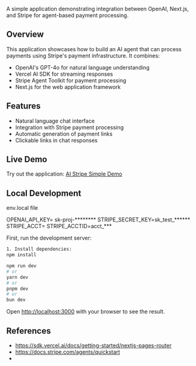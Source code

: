 
A simple application demonstrating integration between OpenAI, Next.js, and Stripe for agent-based payment processing.

## Overview

This application showcases how to build an AI agent that can process payments using Stripe's payment infrastructure. It combines:

- OpenAI's GPT-4o for natural language understanding
- Vercel AI SDK for streaming responses
- Stripe Agent Toolkit for payment processing
- Next.js for the web application framework

## Features

- Natural language chat interface
- Integration with Stripe payment processing
- Automatic generation of payment links
- Clickable links in chat responses

## Live Demo

Try out the application: [AI Stripe Simple Demo]([ai-stripe-sample-demo.mp4](https://drive.google.com/file/d/1eb4LzbPwwx9mi20Trnsz6dksEEkrrfgI/view?usp=sharing))

## Local Development

env.local file

OPENAI_API_KEY= sk-proj-********
STRIPE_SECRET_KEY=sk_test_******
STRIPE_ACCT=<ACCTNAME>
STRIPE_ACCTID=acct_***

First, run the development server:

```bash
1. Install dependencies:
npm install

npm run dev
# or
yarn dev
# or
pnpm dev
# or
bun dev
```

Open [http://localhost:3000](http://localhost:3000) with your browser to see the result.

## References

* https://sdk.vercel.ai/docs/getting-started/nextjs-pages-router
* https://docs.stripe.com/agents/quickstart
* 